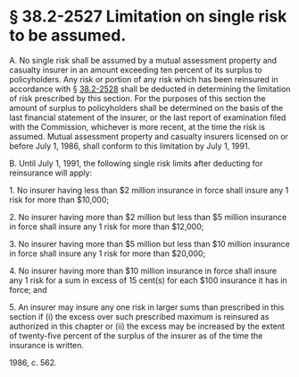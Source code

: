# § 38.2-2527 Limitation on single risk to be assumed.

<p>A. No single risk shall be assumed by a mutual assessment property and casualty insurer in an amount exceeding ten percent of its surplus to policyholders. Any risk or portion of any risk which has been reinsured in accordance with § <a href='http://law.lis.virginia.gov/vacode/38.2-2528/'>38.2-2528</a> shall be deducted in determining the limitation of risk prescribed by this section. For the purposes of this section the amount of surplus to policyholders shall be determined on the basis of the last financial statement of the insurer, or the last report of examination filed with the Commission, whichever is more recent, at the time the risk is assumed. Mutual assessment property and casualty insurers licensed on or before July 1, 1986, shall conform to this limitation by July 1, 1991.</p><p>B. Until July 1, 1991, the following single risk limits after deducting for reinsurance will apply:</p><p>1. No insurer having less than $2 million insurance in force shall insure any 1 risk for more than $10,000;</p><p>2. No insurer having more than $2 million but less than $5 million insurance in force shall insure any 1 risk for more than $12,000;</p><p>3. No insurer having more than $5 million but less than $10 million insurance in force shall insure any 1 risk for more than $20,000;</p><p>4. No insurer having more than $10 million insurance in force shall insure any 1 risk for a sum in excess of 15 cent(s) for each $100 insurance it has in force; and</p><p>5. An insurer may insure any one risk in larger sums than prescribed in this section if (i) the excess over such prescribed maximum is reinsured as authorized in this chapter or (ii) the excess may be increased by the extent of twenty-five percent of the surplus of the insurer as of the time the insurance is written.</p><p>1986, c. 562.</p>